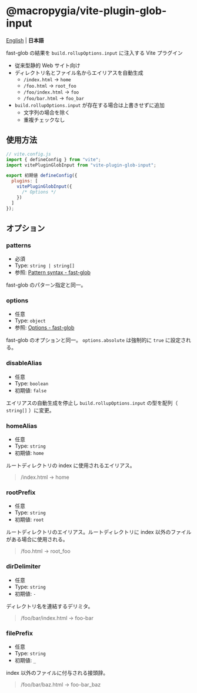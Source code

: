 # @macropygia/vite-plugin-glob-input

[English](README.md) | **日本語**

fast-glob の結果を `build.rollupOptions.input` に注入する Vite プラグイン

- 従来型静的 Web サイト向け
- ディレクトリ名とファイル名からエイリアスを自動生成
    - `/index.html` -> `home`
    - `/foo.html` -> `root_foo`
    - `/foo/index.html` -> `foo`
    - `/foo/bar.html` -> `foo_bar`
- `build.rollupOptions.input` が存在する場合は上書きせずに追加
    - 文字列の場合を除く
    - 重複チェックなし

## 使用方法

```js
// vite.config.js
import { defineConfig } from "vite";
import vitePluginGlobInput from "vite-plugin-glob-input";

export 初期値 defineConfig({
  plugins: [
    vitePluginGlobInput({
      /* Options */
    })
  ]
});
```

## オプション

### patterns

- 必須
- Type: `string | string[]`
- 参照: [Pattern syntax - fast-glob](https://github.com/mrmlnc/fast-glob#pattern-syntax)

fast-glob のパターン指定と同一。

### options

- 任意
- Type: `object`
- 参照: [Options - fast-glob](https://github.com/mrmlnc/fast-glob#options-3)

fast-glob のオプションと同一。 `options.absolute` は強制的に `true` に設定される。

### disableAlias

- 任意
- Type: `boolean`
- 初期値: `false`

エイリアスの自動生成を停止し `build.rollupOptions.input` の型を配列（ `string[]` ）に変更。

### homeAlias

- 任意
- Type: `string`
- 初期値: `home`

ルートディレクトリの index に使用されるエイリアス。

> /index.html -> home

### rootPrefix

- 任意
- Type: `string`
- 初期値: `root`

ルートディレクトリのエイリアス。ルートディレクトリに index 以外のファイルがある場合に使用される。

> /foo.html -> root_foo

### dirDelimiter

- 任意
- Type: `string`
- 初期値: `-`

ディレクトリ名を連結するデリミタ。

> /foo/bar/index.html -> foo-bar

### filePrefix

- 任意
- Type: `string`
- 初期値: `_`

index 以外のファイルに付与される接頭辞。

> /foo/bar/baz.html -> foo-bar_baz
